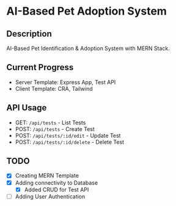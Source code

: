 # **AI-Based Pet Adoption System**

## **Description**

AI-Based Pet Identification & Adoption System with MERN Stack.

## **Current Progress**

-   Server Template: Express App, Test API
-   Client Template: CRA, Tailwind

## **API Usage**

-   GET: `/api/tests` - List Tests
-   POST: `/api/tests` - Create Test
-   POST: `/api/tests/:id/edit` - Update Test
-   POST: `/api/tests/:id/delete` - Delete Test

## **TODO**

-   [x] Creating MERN Template
-   [x] Adding connectivity to Database
    -   [x] Added CRUD for Test API
-   [ ] Adding User Authentication
